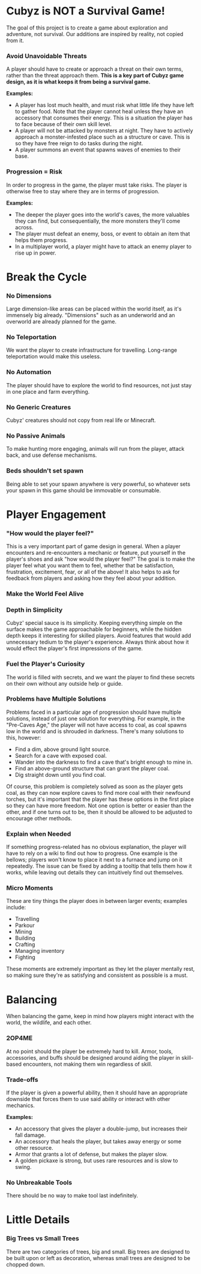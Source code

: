# Cubyz is NOT a Survival Game!
The goal of this project is to create a game about exploration and adventure, not survival. Our additions are inspired by reality, not copied from it.

### Avoid Unavoidable Threats
A player should have to create or approach a threat on their own terms, rather than the threat approach them.
**This is a key part of Cubyz game design, as it is what keeps it from being a survival game.**

**Examples:**
- A player has lost much health, and must risk what little life they have left to gather food. Note that the player cannot heal unless they have an accessory that consumes their energy. This is a situation the player has to face because of their own skill level.
- A player will not be attacked by monsters at night. They have to actively approach a monster-infested place such as a structure or cave. This is so they have free reign to do tasks during the night.
- A player summons an event that spawns waves of enemies to their base.

### Progression = Risk
In order to progress in the game, the player must take risks. The player is otherwise free to stay where they are in terms of progression.

**Examples:**
- The deeper the player goes into the world's caves, the more valuables they can find, but consequentially, the more monsters they'll come across.
- The player must defeat an enemy, boss, or event to obtain an item that helps them progress.
- In a multiplayer world, a player might have to attack an enemy player to rise up in power.

# Break the Cycle
### No Dimensions
Large dimension-like areas can be placed within the world itself, as it's immensely big already.
"Dimensions" such as an underworld and an overworld are already planned for the game.

### No Teleportation
We want the player to create infrastructure for travelling. Long-range teleportation would make this useless.

### No Automation
The player should have to explore the world to find resources, not just stay in one place and farm everything.

### No Generic Creatures
Cubyz' creatures should not copy from real life or Minecraft.

### No Passive Animals
To make hunting more engaging, animals will run from the player, attack back, and use defense mechanisms.

### Beds shouldn't set spawn
Being able to set your spawn anywhere is very powerful, so whatever sets your spawn in this game should be immovable or consumable.

# Player Engagement
### "How would the player feel?"
This is a very important part of game design in general. When a player encounters and re-encounters a mechanic or feature, put yourself in the player's shoes and ask "how would the player feel?" The goal is to make the player feel what you want them to feel, whether that be satisfaction, frustration, excitement, fear, or all of the above! It also helps to ask for feedback from players and asking how they feel about your addition.

### Make the World Feel Alive

### Depth in Simplicity
Cubyz' special sauce is its simplicity. Keeping everything simple on the surface makes the game approachable for beginners, while the hidden depth keeps it interesting for skilled players. Avoid features that would add unnecessary tedium to the player's experience. Always think about how it would effect the player's first impressions of the game.

### Fuel the Player's Curiosity
The world is filled with secrets, and we want the player to find these secrets on their own without any outside help or guide.

### Problems have Multiple Solutions
Problems faced in a particular age of progression should have multiple solutions, instead of just one solution for everything.
For example, in the "Pre-Caves Age," the player will not have access to coal, as coal spawns low in the world and is shrouded in darkness. There's many solutions to this, however:
- Find a dim, above ground light source.
- Search for a cave with exposed coal.
- Wander into the darkness to find a cave that's bright enough to mine in.
- Find an above-ground structure that can grant the player coal.
- Dig straight down until you find coal.

Of course, this problem is completely solved as soon as the player gets coal, as they can now explore caves to find more coal with their newfound torches, but it's important that the player has these options in the first place so they can have more freedom. Not one option is better or easier than the other, and if one turns out to be, then it should be allowed to be adjusted to encourage other methods.

### Explain when Needed
If something progress-related has no obvious explanation, the player will have to rely on a wiki to find out how to progress. One example is the bellows; players won't know to place it next to a furnace and jump on it repeatedly. The issue can be fixed by adding a tooltip that tells them how it works, while leaving out details they can intuitively find out themselves.

### Micro Moments
These are tiny things the player does in between larger events; examples include:
- Travelling
- Parkour
- Mining
- Building
- Crafting
- Managing inventory
- Fighting

These moments are extremely important as they let the player mentally rest, so making sure they're as satisfying and consistent as possible is a must.

# Balancing
When balancing the game, keep in mind how players might interact with the world, the wildlife, and each other.

### 2OP4ME
At no point should the player be extremely hard to kill. Armor, tools, accessories, and buffs should be designed around aiding the player in skill-based encounters, not making them win regardless of skill.

### Trade-offs
If the player is given a powerful ability, then it should have an appropriate downside that forces them to use said ability or interact with other mechanics.

**Examples:**
- An accessory that gives the player a double-jump, but increases their fall damage.
- An accessory that heals the player, but takes away energy or some other resource.
- Armor that grants a lot of defense, but makes the player slow.
- A golden pickaxe is strong, but uses rare resources and is slow to swing.

### No Unbreakable Tools
There should be no way to make tool last indefinitely.

# Little Details

### Big Trees vs Small Trees
There are two categories of trees, big and small. Big trees are designed to be built upon or left as decoration, whereas small trees are designed to be chopped down.
